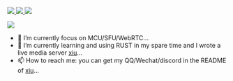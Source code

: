 <p>
   <a href="https://github.com/harlanc">
    <img src="https://badges.frapsoft.com/os/v1/open-source.svg?v=103">
  	</a>
  	<a href="https://github.com/harlanc">
  	  <img src="https://img.shields.io/github/followers/harlanc.svg?lable=GitHub&style=social">
  	</a>
  	<a href="https://github.com/harlanc">
  	  <img src="https://visitor-badge.laobi.icu/badge?page_id=harlanc.harlanc">
   </a>
</p>
<!--<p>
   <a href="https://github.com/harlanc">
     <img src="https://www.bfcounter.vip/generatepic?userid=064a57f7-2d7b-4056-95a0-43347d66ec67">
   </a>
</p>-->


<p align="left">
  <a href="#" alt="harlanc's github stats"><img src="https://github-readme-stats.vercel.app/api?username=harlanc&show_icons=true&icon_color=805AD5&text_color=718096&bg_color=ffffff&hide_title=true"/></a>
</p>


- 🔭 I’m currently focus on MCU/SFU/WebRTC...
- 🌱 I’m currently learning and using RUST in my spare time and I wrote a live media server [xiu](https://github.com/harlanc/xiu)...
- 📫 How to reach me: you can get my QQ/Wechat/discord in the README of [xiu](https://github.com/harlanc/xiu)...



<!--
**harlanc/harlanc** is a ✨ _special_ ✨ repository because its `README.md` (this file) appears on your GitHub profile.

Here are some ideas to get you started:



- 🔭 目前专注在MCU/SFU/WebRTC...
- 🌱 业余时间学习和使用RUST，并且实现了一个流媒体服务器，分享出来共大家一起参考/学习/使用...
- 📫 如何联系我: 我的QQ和微信联系方式在[xiu](https://github.com/harlanc/xiu)的README中...

- 🔭 I’m currently working on ...
- 🌱 I’m currently learning ...
- 👯 I’m looking to collaborate on ...
- 🤔 I’m looking for help with ...
- 💬 Ask me about ...
- 📫 How to reach me: ...
- 😄 Pronouns: ...
- ⚡ Fun fact: ...
-->
